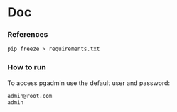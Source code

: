 # Doc


### References

```txt
pip freeze > requirements.txt 
```

### How to run

To access pgadmin use the default user and password:
```txt
admin@root.com
admin
```

